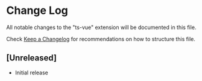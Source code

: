 # Change Log

All notable changes to the "ts-vue" extension will be documented in this file.

Check [Keep a Changelog](http://keepachangelog.com/) for recommendations on how to structure this file.

## [Unreleased]

- Initial release